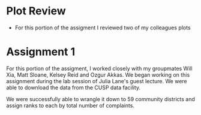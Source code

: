 # Plot Review
 - For this portion of the assigment I reviewed two of my colleagues plots

# Assignment 1

For this portion of the assigment, I worked closely with my groupmates Will Xia, Matt Sloane, Kelsey Reid and Ozgur Akkas.
We began working on this assignment during the lab session of Julia Lane's guest lecture. We were able to download the data from the CUSP data facility. 

We were successfully able to wrangle it down to 59 community districts and assign ranks to each by total number of complaints. 


